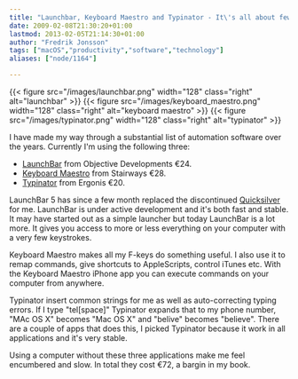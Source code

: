 ```yaml
---
title: "Launchbar, Keyboard Maestro and Typinator - It\'s all about fewer keystrokes"
date: 2009-02-08T21:30:20+01:00
lastmod: 2013-02-05T21:14:30+01:00
author: "Fredrik Jonsson"
tags: ["macOS","productivity","software","technology"]
aliases: ["node/1164"]

---
```


{{< figure src="/images/launchbar.png" width="128" class="right" alt="launchbar" >}}
{{< figure src="/images/keyboard_maestro.png" width="128" class="right" alt="keyboard maestro" >}}
{{< figure src="/images/typinator.png" width="128" class="right" alt="typinator" >}}

I have made my way through a substantial list of automation software  over the years. Currently I'm using the following three:

* [LaunchBar](http://www.obdev.at/products/launchbar/) from Objective Developments €24.
* [Keyboard Maestro](http://www.keyboardmaestro.com/) from Stairways €28.
* [Typinator](http://www.ergonis.com/products/typinator/) from Ergonis €20.


LaunchBar 5 has since a few month replaced the discontinued [Quicksilver](http://www.blacktree.com/) for me. LaunchBar is under active development and it's both fast and stable. It may have started out as a simple launcher but today LaunchBar is a lot more. It gives you access to more or less everything on your computer with a very few keystrokes.

Keyboard Maestro makes all my F-keys do something useful. I also use it to remap commands, give shortcuts to AppleScripts, control iTunes etc. With the Keyboard Maestro iPhone app you can execute commands on your computer from anywhere.

Typinator insert common strings for me as well as auto-correcting typing errors. If I type "tel[space]" Typinator expands that to my phone number, "MAc OS X" becomes "Mac OS X" and "belive" becomes "believe". There are a couple of apps that does this, I picked Typinator because it work in all applications and it's very stable.

Using a computer without these three applications make me feel encumbered and slow. In total they cost €72, a bargin in my book.

